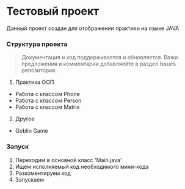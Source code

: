 # Тестовый проект
Данный проект создан для отображении практики на языке JAVA

### Структура проекта
>Документация и код поддерживается и обновляется. Важи предложения и комментарии добавляейте в раздел Issues репозитория.

1. Практика ООП
 - Работа с классом Phone
 - Работа с классом Person
 - Работа с классом Matrix
2. Другое
 - Goblin Game
### Запуск
1. Переходим в основной класс 'Main.java'
2. Ищем исполняемый код необходимого мини-кода
3. Разкоментируем код
4. Запускаем